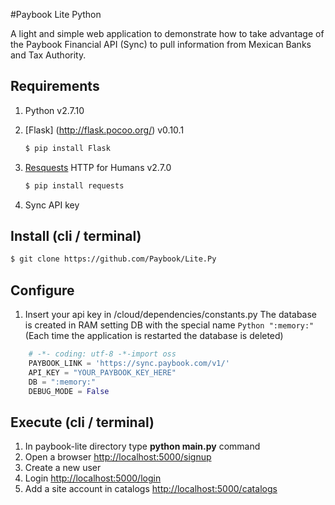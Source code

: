 #Paybook Lite Python

A light and simple web application to demonstrate how to take advantage of the Paybook Financial API (Sync) to pull information from Mexican Banks and Tax Authority.

## Requirements
1. Python v2.7.10
2. [Flask] (http://flask.pocoo.org/) v0.10.1
   
    ```sh
    $ pip install Flask
    ```
3. [Resquests](http://docs.python-requests.org/en/master/) HTTP for Humans v2.7.0
   
    ```sh
    $ pip install requests
    ```
4. Sync API key 

## Install (cli / terminal)

```sh
$ git clone https://github.com/Paybook/Lite.Py
```

## Configure
1. Insert your api key in /cloud/dependencies/constants.py
   The database is created in RAM setting DB with the special name ```Python ":memory:"``` (Each time the application is restarted the database is deleted)
```Python
  	# -​*- coding: utf-8 -*​-import oss
	PAYBOOK_LINK = 'https://sync.paybook.com/v1/'
	API_KEY = "YOUR_PAYBOOK_KEY_HERE"
	DB = ":memory:"
	DEBUG_MODE = False
```

## Execute (cli / terminal)
1. In paybook-lite directory type **python main.py** command
2. Open a browser [http://localhost:5000/signup](http://localhost:5000/signup)
3. Create a new user 
4. Login [http://localhost:5000/login](http://localhost:5000/login)
5. Add a site account in catalogs [http://localhost:5000/catalogs](http://localhost:5000/catalogs)
